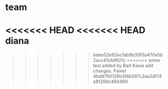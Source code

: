 # team
<<<<<<< HEAD
<<<<<<< HEAD
diana
=======
>>>>>>> bdee52e92ec1ab9b30f0a470e5b2acc41cb8821c
=======
some text added by Bart
Kasia add changes.
Pawel
>>>>>>> 4bdd760126b3f4b087c2aa2df74e81268c460469
